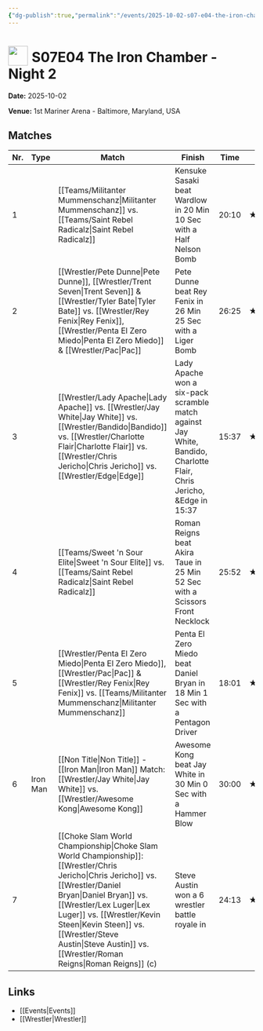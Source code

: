 ```yaml
---
{"dg-publish":true,"permalink":"/events/2025-10-02-s07-e04-the-iron-chamber-night-2/","title":"S07E04 The Iron Chamber - Night 2","noteIcon":""}
---
```



# <img src="https://github.com/CptSpaulding1980/choke-slam-wrestling/releases/download/images/ChokeSlam.png" width="40" style="vertical-align:bottom; margin-right:8px;">**S07E04 The Iron Chamber - Night 2**

**Date:** 2025-10-02

**Venue:** 1st Mariner Arena - Baltimore, Maryland, USA

## Matches

| Nr. | Type | Match | Finish | Time | Rating | Score |
|-----|------|-------|--------|------|--------|-------|
| 1 |  | [[Teams/Militanter Mummenschanz\|Militanter Mummenschanz]] vs. [[Teams/Saint Rebel Radicalz\|Saint Rebel Radicalz]] | Kensuke Sasaki beat Wardlow in 20 Min 10 Sec with a Half Nelson Bomb | 20:10 | ★★★★1/4 | 88 |
| 2 |  | [[Wrestler/Pete Dunne\|Pete Dunne]], [[Wrestler/Trent Seven\|Trent Seven]] & [[Wrestler/Tyler Bate\|Tyler Bate]] vs. [[Wrestler/Rey Fenix\|Rey Fenix]], [[Wrestler/Penta El Zero Miedo\|Penta El Zero Miedo]] & [[Wrestler/Pac\|Pac]] | Pete Dunne beat Rey Fenix in 26 Min 25 Sec with a Liger Bomb | 26:25 | ★★★★ | 87 |
| 3 |  | [[Wrestler/Lady Apache\|Lady Apache]] vs. [[Wrestler/Jay White\|Jay White]] vs. [[Wrestler/Bandido\|Bandido]] vs. [[Wrestler/Charlotte Flair\|Charlotte Flair]] vs. [[Wrestler/Chris Jericho\|Chris Jericho]] vs. [[Wrestler/Edge\|Edge]] | Lady Apache won a six-pack scramble match against Jay White, Bandido, Charlotte Flair, Chris Jericho, &Edge in  15:37 | 15:37 | ★★★★ | 86 |
| 4 |  | [[Teams/Sweet 'n Sour Elite\|Sweet 'n Sour Elite]] vs. [[Teams/Saint Rebel Radicalz\|Saint Rebel Radicalz]] | Roman Reigns beat Akira Taue in 25 Min 52 Sec with a Scissors Front Necklock | 25:52 | ★★★★1/4 | 88 |
| 5 |  | [[Wrestler/Penta El Zero Miedo\|Penta El Zero Miedo]], [[Wrestler/Pac\|Pac]] & [[Wrestler/Rey Fenix\|Rey Fenix]] vs. [[Teams/Militanter Mummenschanz\|Militanter Mummenschanz]] | Penta El Zero Miedo beat Daniel Bryan in 18 Min 1 Sec with a Pentagon Driver | 18:01 | ★★★3/4 | 80 |
| 6 | Iron Man | [[Non Title\|Non Title]] - [[Iron Man\|Iron Man]] Match: [[Wrestler/Jay White\|Jay White]] vs. [[Wrestler/Awesome Kong\|Awesome Kong]] | Awesome Kong beat Jay White in 30 Min 0 Sec with a Hammer Blow | 30:00 | ★★★★3/4 | 96 |
| 7 |  | [[Choke Slam World Championship\|Choke Slam World Championship]]: [[Wrestler/Chris Jericho\|Chris Jericho]] vs. [[Wrestler/Daniel Bryan\|Daniel Bryan]] vs. [[Wrestler/Lex Luger\|Lex Luger]] vs. [[Wrestler/Kevin Steen\|Kevin Steen]] vs. [[Wrestler/Steve Austin\|Steve Austin]] vs.  [[Wrestler/Roman Reigns\|Roman Reigns]] (c) | Steve Austin won a 6 wrestler battle royale in | 24:13 | ★★★★★ | 100 |

## Links
- [[Events\|Events]]
- [[Wrestler\|Wrestler]]
